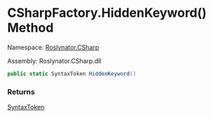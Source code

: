 # CSharpFactory\.HiddenKeyword\(\) Method

Namespace: [Roslynator.CSharp](../../README.md)

Assembly: Roslynator\.CSharp\.dll

```csharp
public static SyntaxToken HiddenKeyword()
```

### Returns

[SyntaxToken](https://docs.microsoft.com/en-us/dotnet/api/microsoft.codeanalysis.syntaxtoken)


